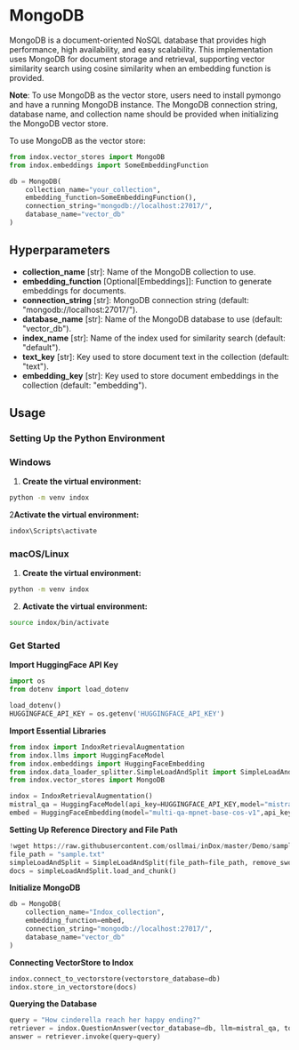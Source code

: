 # MongoDB
MongoDB is a document-oriented NoSQL database that provides high performance, high availability, and easy scalability. This implementation uses MongoDB for document storage and retrieval, supporting vector similarity search using cosine similarity when an embedding function is provided.

**Note**: To use MongoDB as the vector store, users need to install pymongo and have a running MongoDB instance. The MongoDB connection string, database name, and collection name should be provided when initializing the MongoDB vector store.

To use MongoDB as the vector store:

```python
from indox.vector_stores import MongoDB
from indox.embeddings import SomeEmbeddingFunction

db = MongoDB(
    collection_name="your_collection",
    embedding_function=SomeEmbeddingFunction(),
    connection_string="mongodb://localhost:27017/",
    database_name="vector_db"
)
```
## Hyperparameters
- **collection_name** [str]: Name of the MongoDB collection to use.
- **embedding_function** [Optional[Embeddings]]: Function to generate embeddings for documents.
- **connection_string** [str]: MongoDB connection string (default: "mongodb://localhost:27017/").
- **database_name** [str]: Name of the MongoDB database to use (default: "vector_db").
- **index_name** [str]: Name of the index used for similarity search (default: "default").
- **text_key** [str]: Key used to store document text in the collection (default: "text").
- **embedding_key** [str]: Key used to store document embeddings in the collection (default: "embedding").

## Usage
### Setting Up the Python Environment
### Windows

1. **Create the virtual environment:**
```bash
python -m venv indox
```
2**Activate the virtual environment:**
```bash
indox\Scripts\activate
```
### macOS/Linux
1. **Create the virtual environment:**
```bash
python -m venv indox
```
2. **Activate the virtual environment:**
```bash
source indox/bin/activate
```
### Get Started
**Import HuggingFace API Key**
```python
import os
from dotenv import load_dotenv

load_dotenv()
HUGGINGFACE_API_KEY = os.getenv('HUGGINGFACE_API_KEY')
```
**Import Essential Libraries**
```python
from indox import IndoxRetrievalAugmentation
from indox.llms import HuggingFaceModel
from indox.embeddings import HuggingFaceEmbedding
from indox.data_loader_splitter.SimpleLoadAndSplit import SimpleLoadAndSplit
from indox.vector_stores import MongoDB

indox = IndoxRetrievalAugmentation()
mistral_qa = HuggingFaceModel(api_key=HUGGINGFACE_API_KEY,model="mistralai/Mistral-7B-Instruct-v0.2")
embed = HuggingFaceEmbedding(model="multi-qa-mpnet-base-cos-v1",api_key=HUGGINGFACE_API_KEY)
```
**Setting Up Reference Directory and File Path**
```python
!wget https://raw.githubusercontent.com/osllmai/inDox/master/Demo/sample.txt
file_path = "sample.txt"
simpleLoadAndSplit = SimpleLoadAndSplit(file_path=file_path, remove_sword=False, max_chunk_size=200)
docs = simpleLoadAndSplit.load_and_chunk()
```
**Initialize MongoDB**
```python
db = MongoDB(
    collection_name="Indox_collection",
    embedding_function=embed,
    connection_string="mongodb://localhost:27017/",
    database_name="vector_db"
)
```
**Connecting VectorStore to Indox**
```python
indox.connect_to_vectorstore(vectorstore_database=db)
indox.store_in_vectorstore(docs)
```
**Querying the Database**
```python
query = "How cinderella reach her happy ending?"
retriever = indox.QuestionAnswer(vector_database=db, llm=mistral_qa, top_k=5, document_relevancy_filter=True)
answer = retriever.invoke(query=query)
```
